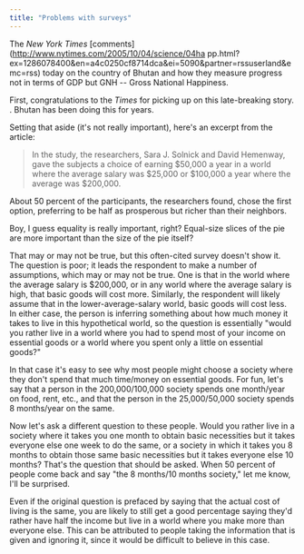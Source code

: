 ```yaml
---
title: "Problems with surveys"
---
```

The _New York Times_ [comments](http://www.nytimes.com/2005/10/04/science/04ha
pp.html?ex=1286078400&en=a4c0250cf8714dca&ei=5090&partner=rssuserland&emc=rss)
today on the country of Bhutan and how they measure progress not in terms of
GDP but GNH -- Gross National Happiness.

  
First, congratulations to the _Times_ for picking up on this late-breaking
story. </sarcasm>. Bhutan has been doing this for years.

  
Setting that aside (it's not really important), here's an excerpt from the
article:

> In the study, the researchers, Sara J. Solnick and David Hemenway, gave the
subjects a choice of earning $50,000 a year in a world where the average
salary was $25,000 or $100,000 a year where the average was $200,000.

  
About 50 percent of the participants, the researchers found, chose the first
option, preferring to be half as prosperous but richer than their neighbors.

Boy, I guess equality is really important, right? Equal-size slices of the pie
are more important than the size of the pie itself?

  
That may or may not be true, but this often-cited survey doesn't show it. The
question is poor; it leads the respondent to make a number of assumptions,
which may or may not be true. One is that in the world where the average
salary is $200,000, or in any world where the average salary is high, that
basic goods will cost more. Similarly, the respondent will likely assume that
in the lower-average-salary world, basic goods will cost less. In either case,
the person is inferring something about how much money it takes to live in
this hypothetical world, so the question is essentially "would you rather live
in a world where you had to spend most of your income on essential goods or a
world where you spent only a little on essential goods?"

  
In that case it's easy to see why most people might choose a society where
they don't spend that much time/money on essential goods. For fun, let's say
that a person in the 200,000/100,000 society spends one month/year on food,
rent, etc., and that the person in the 25,000/50,000 society spends 8
months/year on the same.

  
Now let's ask a different question to these people. Would you rather live in a
society where it takes you one month to obtain basic necessities but it takes
everyone else one week to do the same, or a society in which it takes you 8
months to obtain those same basic necessities but it takes everyone else 10
months? That's the question that should be asked. When 50 percent of people
come back and say "the 8 months/10 months society," let me know, I'll be
surprised.

  
Even if the original question is prefaced by saying that the actual cost of
living is the same, you are likely to still get a good percentage saying
they'd rather have half the income but live in a world where you make more
than everyone else. This can be attributed to people taking the information
that is given and ignoring it, since it would be difficult to believe in this
case.

